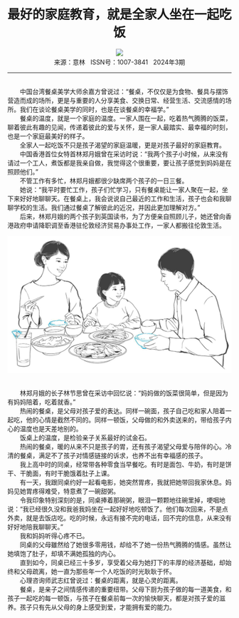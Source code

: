 # <center>最好的家庭教育，就是全家人坐在一起吃饭</center>

<div align=center><img src="https://raw.githubusercontent.com/leaguecn/magazines/main/img_authors/%d7%f7%d5%df%a3%ba%cf%c4%cc%ec.jpg"></div>

<center>来源：意林   ISSN号：1007-3841   2024年3期</center>

* * *

<br>　　中国台湾餐桌美学大师余嘉方曾说过：“餐桌，不仅仅是为食物、餐具与摆饰营造而成的场所，更是与重要的人分享美食、交换日常、经营生活、交流感情的场所。我们在谈论餐桌美学的同时，也是在谈餐桌的幸福学。”  
　　餐桌的温度，就是一个家庭的温度。一家人围在一起，吃着热气腾腾的饭菜，聊着彼此有趣的见闻，传递着彼此的爱与关怀，是一家人最踏实、最幸福的时刻，也是一个家庭最美好的样子。  
　　全家人一起吃饭不只是孩子渴望的家庭温暖，更是对孩子最好的家庭教育。  
　　中国香港首位女特首林郑月娥曾在采访时说：“我两个孩子小时候，从来没有请过一个工人，煮饭都是我亲自做，我觉得这个很重要，要让孩子感觉到妈妈是在照顾他们。”  
　　不管工作有多忙，林郑月娥都很少缺席两个孩子的一日三餐。  
　　她说：“我平时要忙工作，孩子们忙学习，只有餐桌能让一家人聚在一起，坐下来好好地聊聊天。在餐桌上，我会说说自己最近的工作和生活，孩子也会和我聊聊学校的生活。我们通过餐桌了解彼此的近况，并因此更加理解对方。”  
　　后来，林郑月娥的两个孩子到英国读书，为了方便亲自照顾儿子，她还曾向香港政府申请降职调至香港驻伦敦经济贸易办事处工作，一家人都搬往伦敦生活。

![](https://raw.githubusercontent.com/leaguecn/magazines/main/img/yili20240335-1-l.jpg)

  
<br>　　林郑月娥的长子林节思曾在采访中回忆说：“妈妈做的饭菜很简单，但是因为有妈妈陪着，吃着就香。”  
　　热闹的餐桌，是父母对孩子爱的表达。同样一碗面，孩子自己吃和家人陪着一起吃，他的心情是截然不同的。同样一顿饭，父母做的和外卖送来的，带给孩子内心的温度也是天差地别的。  
　　饭桌上的温度，是检验亲子关系最好的试金石。  
　　热闹的餐桌，暖的从来不只是孩子的胃，还有孩子渴望父母爱与陪伴的心。冷清的餐桌，满足不了孩子对情感链接的诉求，也养不出有幸福感的孩子。  
　　我上高中时的同桌，经常带各种零食当早餐吃。有时是面包、牛奶，有时是饼干、干脆面，有时干脆饿着肚子上课。  
　　有一天，我跟同桌约好一起看电影，她突然胃疼，我就把她带回我家休息。妈妈见她胃疼得难受，特意煮了一碗甜粥。  
　　令我印象特别深刻的是，同桌捧着那碗粥，眼泪一颗颗地往碗里掉，哽咽地说：“我已经很久没和我爸我妈坐在一起好好地吃顿饭了。他们每次回来，不是点外卖，就是去饭店吃。吃的时候，永远有接不完的电话，回不完的信息，从来没有好好地陪我聊聊天。”  
　　我和妈妈听得心疼不已。  
　　同桌的父母雖然给了她很多零用钱，却给不了她一份热气腾腾的情感。虽然让她填饱了肚子，却填不满她孤独的内心。  
　　直到如今，同桌已经三十多岁，享受着父母为她打下的丰厚的经济基础，却始终和父母疏离，她一直为那些年一个人吃饭的时光耿耿于怀。  
　　心理咨询师武志红曾说过：餐桌的距离，就是心灵的距离。  
　　餐桌，是亲子之间情感传递的重要纽带。父母下厨为孩子做的每一道美食，和孩子一起吃的每一顿饭，与孩子在餐桌前每一次的愉快聊天，都是对孩子爱的滋养。孩子只有先从父母的身上感受到爱，才能拥有爱的能力。
